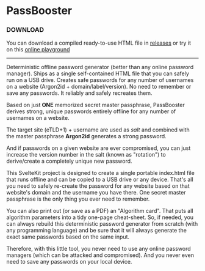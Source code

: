 # PassBooster

### DOWNLOAD
You can download a compiled ready-to-use HTML file in [releases](https://github.com/WebDevBooster/passbooster/releases/) or try it on this [online playground](https://webdevbooster.github.io)

--- 

Deterministic offline password generator (better than any online password manager). Ships as a single self-contained HTML file that you can safely run on a USB drive. Creates safe passwords for any number of usernames on a website (Argon2id + domain/label/version). No need to remember or save any passwords. It reliably and safely recreates them.

Based on just **ONE** memorized secret master passphrase, PassBooster derives strong, unique passwords entirely offline for any number of usernames on a website. 

The target site (eTLD+1) + username are used as *salt* and combined with the master passphrase **Argon2id** generates a strong password.

And if passwords on a given website are ever compromised, you can just increase the version number in the salt (known as "rotation") to derive/create a completely unique new password. 

This SvelteKit project is designed to create a single portable index.html file that runs offline and can be copied to a USB drive or any device. That's all you need to safely re-create the password for any website based on that website's domain and the username you have there. One secret master passphrase is the only thing you ever need to remember. 

You can also print out (or save as a PDF) an "Algorithm card". That puts all algorithm parameters into a tidy one-page cheat-sheet. So, if needed, you can always rebuild this deterministic password generator from scratch (with any programming language) and be sure that it will always generate the exact same passwords based on the same input.

Therefore, with this little tool, you never need to use any online password managers (which can be attacked and compromised). And you never even need to save any passwords on your local device. 
